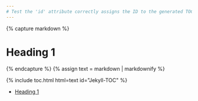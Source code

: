 ```yaml
---
# Test the 'id' attribute correctly assigns the ID to the generated TOC
---
```


{% capture markdown %}
# Heading 1
{% endcapture %}
{% assign text = markdown | markdownify %}

{% include toc.html html=text id="Jekyll-TOC" %}

<!-- /// -->

<ul id="Jekyll-TOC">
    <li><a href="#heading-1">Heading 1</a></li>
</ul>
